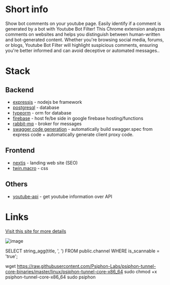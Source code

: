 # Short info

Show bot comments on your youtube page. Easily identify if a comment is generated by a bot with Youtube Bot Filter! This Chrome extension analyzes comments on websites and helps you distinguish between human-written and bot-generated content. Whether you're browsing social media, forums, or blogs, Youtube Bot Filter will highlight suspicious comments, ensuring you're better informed and can avoid deceptive or automated messages..

# Stack

## Backend

- [expressjs](https://expressjs.com/) - nodejs be framework
- [postgresql](https://www.postgresql.org/) - database
- [typeorm](https://typeorm.io/) - orm for database
- [firebase](https://firebase.google.com/docs/functions) - host fe/be side in google firebase hosting/functions
- [rabbit-mq](https://www.rabbitmq.com/) - broker for messages
- [swagger code generation](https://github.com/mgerasika/typescript-to-swagger) - automatically build swagger.spec from express code + automatically generate client proxy code.

## Frontend

- [nextjs](https://nextjs.org/) - landing web site (SEO)
- [twin.macro](https://github.com/ben-rogerson/twin.macro) - css

## Others
- [youtube-api](https://developers.google.com/youtube/v3) - get youtube information over API

# Links

[Visit this site for more details](https://bot-landing-6a052.web.app/)

![image](https://github.com/user-attachments/assets/d1304d52-c899-40e0-87e4-cd128a503f76)

SELECT string_agg(title, ', ')
FROM public.channel
WHERE is_scannable = 'true';

wget https://raw.githubusercontent.com/Psiphon-Labs/psiphon-tunnel-core-binaries/master/linux/psiphon-tunnel-core-x86_64
sudo chmod +x psiphon-tunnel-core-x86_64
sudo psiphon
